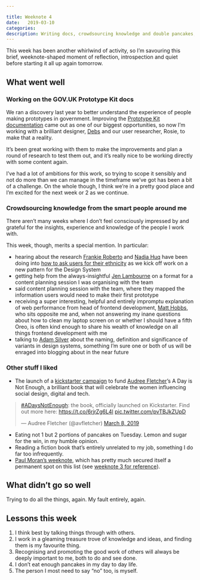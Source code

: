 ```yaml
---

title: Weeknote 4
date:   2019-03-10
categories:
description: Writing docs, crowdsourcing knowledge and double pancakes, in weeknote number 4.
---
```


This week has been another whirlwind of activity, so I’m savouring this brief, weeknote-shaped moment of reflection, introspection and quiet before starting it all up again tomorrow. 

## What went well

### Working on the GOV.UK Prototype Kit docs

We ran a discovery last year to better understand the experience of people making prototypes in government. Improving the [Prototype Kit documentation](https://govuk-prototype-kit.herokuapp.com/docs) came out as one of our biggest opportunities, so now I’m working with a brilliant designer, [Debs](https://twitter.com/firstname_debs) and our user researcher, Rosie, to make that a reality. 

It’s been great working with them to make the improvements and plan a round of research to test them out, and it’s really nice to be working directly with some content again. 

I’ve had a lot of ambitions for this work, so trying to scope it sensibly and not do more than we can manage in the timeframe we’ve got has been a bit of a challenge. On the whole though, I think we’re in a pretty good place and I’m excited for the next week or 2 as we continue. 

### Crowdsourcing knowledge from the smart people around me

There aren’t many weeks where I don’t feel consciously impressed by and grateful for the insights, experience and knowledge of the people I work with. 

This week, though, merits a special mention. In particular:

- hearing about the research [Frankie Roberto](https://twitter.com/frankieroberto) and [Nadia Huq](https://twitter.com/nadia_huq) have been doing into [how to ask users for their ethnicity](https://designnotes.blog.gov.uk/) as we kick off work on a new pattern for the Design System
- getting help from the always-insightful [Jen Lambourne](https://twitter.com/Jenny__Anne) on a format for a content planning session I was organising with the team
- said content planning session with the team, where they mapped the information users would need to make their first prototype
- receiving a super interesting, helpful and entirely impromptu explanation of web performance from head of frontend development, [Matt Hobbs](https://twitter.com/TheRealNooshu), who sits opposite me and, when not answering my inane questions about how to clean my laptop screen on or whether I should have a fifth Oreo, is often kind enough to share his wealth of knowledge on all things frontend development with me
- talking to [Adam Silver](https://twitter.com/adambsilver) about the naming, definition and significance of variants in design systems, something I’m sure one or both of us will be enraged into blogging about in the near future

### Other stuff I liked

- The launch of a [kickstarter campaign](https://www.kickstarter.com/projects/adaysnotenough/adaysnotenough-the-book?ref=project_link) to fund [Audree Fletcher](https://twitter.com/avfletcher)’s A Day is Not Enough, a brilliant book that will celebrate the women influencing social design, digital and tech.
<blockquote class="twitter-tweet" data-lang="en"><p lang="en" dir="ltr"><a href="https://twitter.com/hashtag/ADaysNotEnough?src=hash&amp;ref_src=twsrc%5Etfw">#ADaysNotEnough</a>: the book, officially launched on Kickstarter. Find out more here: <a href="https://t.co/6rjrZg6L4l">https://t.co/6rjrZg6L4l</a> <a href="https://t.co/pvTBJkZUpD">pic.twitter.com/pvTBJkZUpD</a></p>&mdash; Audree Fletcher (@avfletcher) <a href="https://twitter.com/avfletcher/status/1103807542675812355?ref_src=twsrc%5Etfw">March 8, 2019</a></blockquote>
<script async src="https://platform.twitter.com/widgets.js" charset="utf-8"></script>

- Eating not 1 but 2 portions of pancakes on Tuesday. Lemon and sugar for the win, in my humble opinion. 
- Reading a fiction book that’s entirely unrelated to my job, something I do far too infrequently. 
- [Paul Moran’s weeknote](https://medium.com/@pjmoran/a-weeknote-starting-monday-4-mar-2019-c3e50d87a5dc), which has pretty much secured itself a permanent spot on this list (see [weeknote 3 for reference](/weeknotes/weeknote-3/)).

## What didn’t go so well

Trying to do all the things, again. My fault entirely, again.

## Lessons this week

1. I think best by talking things through with others.
2. I work in a gleaming treasure trove of knowledge and ideas, and finding them is my favourite thing.
3. Recognising and promoting the good work of others will always be deeply important to me, both to do and see done. 
4. I don’t eat enough pancakes in my day to day life.
5. The person I most need to say “no” too, is myself.
